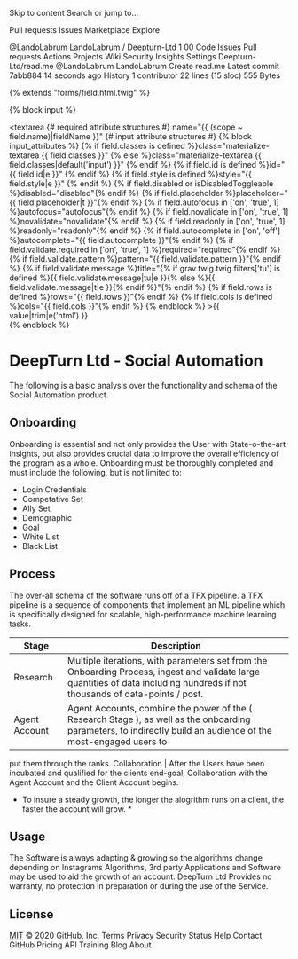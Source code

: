 Skip to content
Search or jump to…

Pull requests
Issues
Marketplace
Explore
 
@LandoLabrum 
LandoLabrum
/
Deepturn-Ltd
1
00
Code
Issues
Pull requests
Actions
Projects
Wiki
Security
Insights
Settings
Deepturn-Ltd/read.me
@LandoLabrum
LandoLabrum Create read.me
Latest commit 7abb884 14 seconds ago
 History
 1 contributor
22 lines (15 sloc)  555 Bytes

{% extends "forms/field.html.twig" %}

{% block input %}
    <div class="form-textarea-wrapper {{ field.size }}">
        <textarea
            {# required attribute structures #}
            name="{{ (scope ~ field.name)|fieldName }}"
            {# input attribute structures #}
            {% block input_attributes %}
                {% if field.classes is defined %}class="materialize-textarea {{ field.classes }}" {% else %}class="materialize-textarea {{ field.classes|default('input') }}" {% endif %}
                {% if field.id is defined %}id="{{ field.id|e }}" {% endif %}
                {% if field.style is defined %}style="{{ field.style|e }}" {% endif %}
                {% if field.disabled or isDisabledToggleable %}disabled="disabled"{% endif %}
                {% if field.placeholder %}placeholder="{{ field.placeholder|t }}"{% endif %}
                {% if field.autofocus in ['on', 'true', 1] %}autofocus="autofocus"{% endif %}
                {% if field.novalidate in ['on', 'true', 1] %}novalidate="novalidate"{% endif %}
                {% if field.readonly in ['on', 'true', 1] %}readonly="readonly"{% endif %}
                {% if field.autocomplete in ['on', 'off'] %}autocomplete="{{ field.autocomplete }}"{% endif %}
                {% if field.validate.required in ['on', 'true', 1] %}required="required"{% endif %}
                {% if field.validate.pattern %}pattern="{{ field.validate.pattern }}"{% endif %}
                {% if field.validate.message %}title="{% if grav.twig.twig.filters['tu'] is defined %}{{ field.validate.message|tu|e }}{% else %}{{ field.validate.message|t|e }}{% endif %}"{% endif %}
                {% if field.rows is defined %}rows="{{ field.rows }}"{% endif %}
                {% if field.cols is defined %}cols="{{ field.cols }}"{% endif %}
            {% endblock %}
            >{{ value|trim|e('html') }}</textarea>
    </div>
{% endblock %}

# DeepTurn Ltd - Social Automation

The following is a basic analysis over the functionality and schema of the Social Automation product.

## Onboarding

Onboarding is essential and not only provides the User with State-o-the-art insights, but also provides crucial data to improve the overall efficiency of the program as a whole.
Onboarding must be thoroughly completed and must include the following, but is not limited to:
* Login Credentials
* Competative Set
* Ally Set
* Demographic
* Goal
* White List
* Black List

## Process
The over-all schema of the software runs off of a TFX pipeline. a TFX pipeline is a sequence of components that implement an ML pipeline which is specifically designed for scalable, high-performance machine learning tasks.

Stage  | Description
------------- | -------------
Research  | Multiple iterations, with parameters set from the Onboarding Process, ingest and validate large quantities of data including hundreds if not thousands of data-points / post.
Agent Account  | Agent Accounts, combine the power of the ( Research Stage ), as well as the onboarding parameters, to indirectly build an audience of the most-engaged users to 
put them through the ranks.
Collaboration  | After the Users have been incubated and qualified for the clients end-goal, Collaboration with the Agent Account and the Client Account begins. 


* To insure a steady growth, the longer the alogrithm runs on a client, the faster the account will grow. *

## Usage
The Software is always adapting & growing so the algorithms change depending on Instagrams Algorithms, 3rd party Applications and Software may be used to aid the growth of an account. DeepTurn Ltd Provides no warranty, no protection in preparation or during the use of the Service. 


## License
[MIT]()
© 2020 GitHub, Inc.
Terms
Privacy
Security
Status
Help
Contact GitHub
Pricing
API
Training
Blog
About
